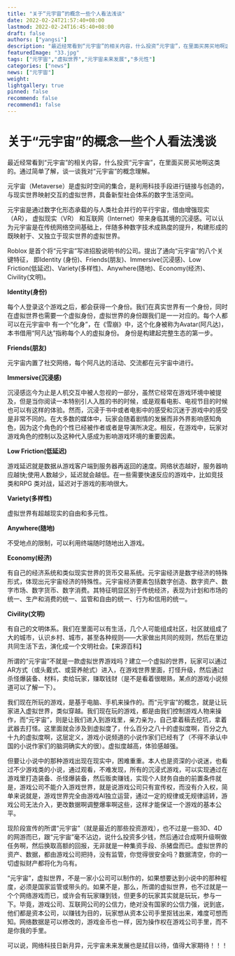 ```yaml
---
title: "关于“元宇宙”的概念一些个人看法浅谈"
date: 2022-02-24T21:57:40+08:00
lastmod: 2022-02-24T16:45:40+08:00
draft: false
authors: ["yangsi"]
description: "最近经常看到“元宇宙”的相关内容，什么投资“元宇宙”，在里面买房买地啊这类的。通过简单了解，谈一谈我对“元宇宙”的概念理解。元宇宙（Metaverse）是虚拟时空间的集合，是利用科技手段进行链接与创造的，与现实世界映射交互的虚拟世界，具备新型社会体系的数字生活空间。"
featuredImage: "33.jpg"
tags: ["元宇宙","虚拟世界","元宇宙未来发展","多元性"]
categories: ["news"]
news: ["元宇宙"]
weight: 
lightgallery: true
pinned: false
recommend: false
recommend1: false
---
```


# 关于“元宇宙”的概念一些个人看法浅谈

最近经常看到“元宇宙”的相关内容，什么投资“元宇宙”，在里面买房买地啊这类的。通过简单了解，谈一谈我对“元宇宙”的概念理解。

元宇宙（Metaverse）是虚拟时空间的集合，是利用科技手段进行链接与创造的，与现实世界映射交互的虚拟世界，具备新型社会体系的数字生活空间。

元宇宙是通过数字化形态承载的与人类社会并行的平行宇宙，借由增强现实（AR）， 虚拟现实（VR） 和互联网（Internet）带来身临其境的沉浸感。可以认为元宇宙是在传统网络空间基础上，伴随多种数字技术成熟度的提升，构建形成的既映射于、又独立于现实世界的虚拟世界。

Roblox 是首个将“元宇宙”写进招股说明书的公司。提出了通向“元宇宙”的八个关键特征， 即Identity (身份)、Friends(朋友)、Immersive(沉浸感)、Low Friction(低延迟)、Variety(多样性)、Anywhere(随地)、Economy(经济)、Civility(文明)。

**Identity(身份)**

每个人登录这个游戏之后，都会获得一个身份。我们在真实世界有一个身份，同时在虚拟世界也需要一个虚拟身份，虚拟世界的身份跟我们是一一对应的。每个人都可以在元宇宙中 有一个“化身”，在《雪崩》中，这个化身被称为Avatar(阿凡达)，本书借用“阿凡达”指称每个人的虚拟身份。 身份是构建起完整生态的第一步。

**Friends(朋友)**

元宇宙内置了社交网络，每个阿凡达的活动、交流都在元宇宙中进行。

**Immersive(沉浸感)**

沉浸感迄今为止是人机交互中被人忽视的一部分，虽然它经常在游戏环境中被提及，但是当你阅读一本特别引人入胜的书的时候，或是观看电影、电视节目的时候也可以有这样的体验。然而，沉浸于书中或者电影中的感受和沉迷于游戏中的感受是非常不同的。在大多数的媒体中，玩家会随着剧情的发展而非外界影响感知角色，因为这个角色的个性已经被作者或者是导演所决定。相反，在游戏中，玩家对游戏角色的控制以及这种代入感成为影响游戏环境的重要因素。

**Low Friction(低延迟)**

游戏延迟就是数据从游戏客户端到服务器再返回的速度。网络状态越好，服务器响应越快;使用人数越少，延迟就会越低。在一些需要快速反应的游戏中，比如竞技类和RPG 类对战，延迟对于游戏的影响很大。

**Variety(多样性)**

虚拟世界有超越现实的自由和多元性。

**Anywhere(随地)**

不受地点的限制，可以利用终端随时随地出入游戏。

**Economy(经济)**

有自己的经济系统和类似现实世界的货币交易系统。元宇宙经济是数字经济的特殊形式，体现出元宇宙经济的特殊性。元宇宙经济要素包括数字创造、数字资产、数字市场、数字货币、数字消费。其特征明显区别于传统经济，表现为计划和市场的统一、生产和消费的统一、监管和自由的统一、行为和信用的统一。

**Civility(文明)**

有自己的文明体系。我们在里面可以有生活，几个人可能组成社区，社区就组成了大的城市，认识乡村、城市，甚至各种规则——大家做出共同的规则，然后在里边共同生活下去，演化成一个文明社会。【来源百科】

所谓的“元宇宙”不就是一款虚拟世界游戏吗？建立一个虚拟的世界，玩家可以通过AR方式（或头戴式、或营养舱式）进入，在游戏世界里面，打怪升级，然后通过杀怪爆装备、材料，卖给玩家，赚取钱财（是不是看着很眼熟，某点的游戏小说频道可以了解一下）。

我们现在所玩的游戏，是基于电脑、手机来操作的。而“元宇宙”的概念，就是让玩家进入虚拟世界，类似穿越。我们现在玩的游戏，都是由我们控制游戏人物来操作，而“元宇宙”，则是让我们进入到游戏里，亲力亲为，自己拿着稿去挖坑，拿着武器去打怪。这里面就会涉及到虚拟度了，什么百分之八十的虚拟度啊，百分之九十九的虚拟度啊，这层定义，游戏小说频道的小说作家们已经有了（不得不承认中国的小说作家们的脑洞确实大的很）。虚拟度越高，体验感越强。

但要让小说中的那种游戏出现在现实中，困难重重。本人也是资深的小说迷，也看过不少游戏类的小说，通过观看，不难发现，所有的沉浸式游戏，可以实现通过在游戏里打造装备、杀怪爆装备，然后贩卖赚钱，实现个人财务自由的前置条件就是，游戏公司不能介入游戏世界，就是说游戏公司只有宣传权，而没有介入权，简单来说就是，游戏世界完全由游戏AI独立运营，通过一定的规律或无规律运转，游戏公司无法介入，更改数据啊调整爆率啊这些，这样才能保证一个游戏的基本公平。

现阶段宣传的所谓“元宇宙”（就是最近的那些投资游戏），也不过是一些3D、4D的网游而已，跟“元宇宙”毫不沾边，说什么投资多少钱，然后通过合成啊升级啊做任务啊，然后换取高额的回报，无非就是一种集资手段、杀猪盘而已。虚拟世界的资产、数据，都由游戏公司把持，没有监管，你觉得很安全吗？数据清空，你的一切虚拟财产都将化为乌有。

“元宇宙”，虚拟世界，不是一家小公司可以制作的，如果想要达到小说中的那种程度，必须是国家监管或带头的。如果不是，那么，所谓的虚拟世界，也不过就是一个个网络游戏而已，或许会有玩家赚到钱，但更多的玩家其实就是玩玩，参与一下。毕竟，游戏公司、互联网公司的公信力，绝对没有国家的公信力强，说到底，他们都是资本公司，以赚钱为目的，玩家想从资本公司手里抠钱出来，难度可想而知。网络数据是可以修改的，游戏金币也一样，因为操作权在游戏公司手里，而不是你我的手里。

可以说，网络科技日新月异，元宇宙未来发展也是拭目以待，值得大家期待！！！
